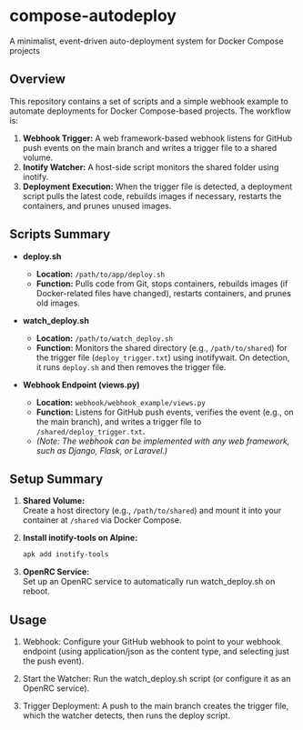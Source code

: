 # compose-autodeploy

A minimalist, event-driven auto-deployment system for Docker Compose projects

## Overview

This repository contains a set of scripts and a simple webhook example to automate deployments for Docker Compose-based projects. The workflow is:

1. **Webhook Trigger:** A web framework-based webhook listens for GitHub push events on the main branch and writes a trigger file to a shared volume.
2. **Inotify Watcher:** A host-side script monitors the shared folder using inotify.
3. **Deployment Execution:** When the trigger file is detected, a deployment script pulls the latest code, rebuilds images if necessary, restarts the containers, and prunes unused images.

## Scripts Summary

- **deploy.sh**  
  - **Location:** `/path/to/app/deploy.sh`  
  - **Function:** Pulls code from Git, stops containers, rebuilds images (if Docker-related files have changed), restarts containers, and prunes old images.

- **watch_deploy.sh**  
  - **Location:** `/path/to/watch_deploy.sh`  
  - **Function:** Monitors the shared directory (e.g., `/path/to/shared`) for the trigger file (`deploy_trigger.txt`) using inotifywait. On detection, it runs `deploy.sh` and then removes the trigger file.

- **Webhook Endpoint (views.py)**  
  - **Location:** `webhook/webhook_example/views.py`  
  - **Function:** Listens for GitHub push events, verifies the event (e.g., on the main branch), and writes a trigger file to `/shared/deploy_trigger.txt`.  
  - *(Note: The webhook can be implemented with any web framework, such as Django, Flask, or Laravel.)*

## Setup Summary

1. **Shared Volume:**  
   Create a host directory (e.g., `/path/to/shared`) and mount it into your container at `/shared` via Docker Compose.
   
2. **Install inotify-tools on Alpine:**  
   ```sh
   apk add inotify-tools
    ```
   
3. **OpenRC Service:**  
   Set up an OpenRC service to automatically run watch_deploy.sh on reboot.

## Usage

  1. Webhook:
    Configure your GitHub webhook to point to your webhook endpoint (using application/json as the content type, and selecting just the push event).

  2. Start the Watcher:
    Run the watch_deploy.sh script (or configure it as an OpenRC service).

  3. Trigger Deployment:
    A push to the main branch creates the trigger file, which the watcher detects, then runs the deploy script.

